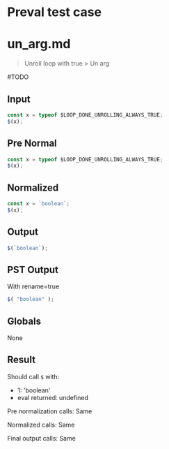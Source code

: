 # Preval test case

# un_arg.md

> Unroll loop with true > Un arg
>
> 

#TODO

## Input

`````js filename=intro
const x = typeof $LOOP_DONE_UNROLLING_ALWAYS_TRUE;
$(x);
`````

## Pre Normal


`````js filename=intro
const x = typeof $LOOP_DONE_UNROLLING_ALWAYS_TRUE;
$(x);
`````

## Normalized


`````js filename=intro
const x = `boolean`;
$(x);
`````

## Output


`````js filename=intro
$(`boolean`);
`````

## PST Output

With rename=true

`````js filename=intro
$( "boolean" );
`````

## Globals

None

## Result

Should call `$` with:
 - 1: 'boolean'
 - eval returned: undefined

Pre normalization calls: Same

Normalized calls: Same

Final output calls: Same
